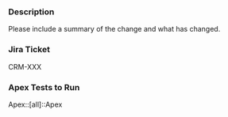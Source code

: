 ### Description

Please include a summary of the change and what has changed.

### Jira Ticket

CRM-XXX

### Apex Tests to Run

Apex::[all]::Apex
